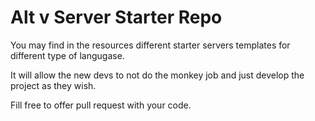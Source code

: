 # Alt v Server Starter Repo

You may find in the resources different starter servers templates for different type of langugase.

It will allow the new devs to not do the monkey job and just develop the project as they wish.

Fill free to offer pull request with your code.